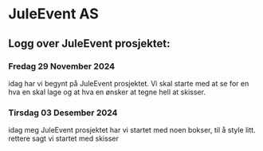  # JuleEvent AS

 ## Logg over JuleEvent prosjektet:

 ### Fredag 29 November 2024

idag har vi begynt på JuleEvent prosjektet. Vi skal starte med at se for en hva en skal lage og at hva en ønsker at tegne hell at skisser.

 ### Tirsdag 03 Desember 2024

 idag meg JuleEvent prosjektet har vi startet med noen bokser, til å style litt. rettere sagt vi startet med skisser